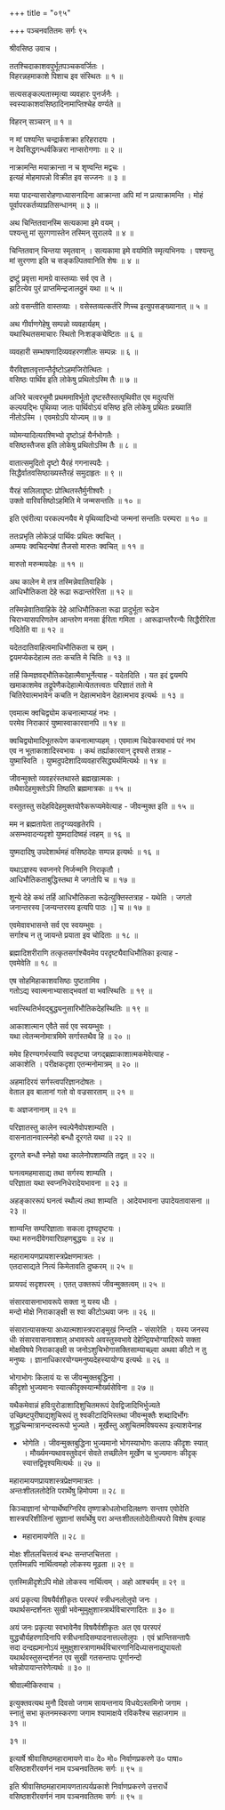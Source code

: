 +++
title = "०९५"

+++
पञ्चनवतितमः सर्गः ९५   
  
श्रीवसिष्ठ उवाच ।  
  
ततश्चिदाकाशवपुर्भूतपञ्चकवर्जितः ।  
विहरन्नहमाकाशे पिशाच इव संस्थितः ॥ १ ॥  
  
सत्यसङ्कल्पतास्मृत्या व्यवहारः पुनर्जनैः ।  
स्वस्याकाशवसिष्ठादिनामाप्तिश्चेह वर्ण्यते ॥   
  
विहरन् सञ्चरन् ॥ १ ॥  
  
न मां पश्यन्ति चन्द्रार्कशक्रा हरिहरादयः ।  
न देवसिद्धगन्धर्वकिन्नरा नाप्सरोगणाः ॥ २ ॥  
  
नाक्रामन्ति मयाक्रान्ता न च शृण्वन्ति मद्वचः ।  
इत्यहं मोहमापन्नो विक्रीत इव सज्जनः ॥ ३ ॥  
  
मया पादन्यासारोहणाध्यासनादिना आक्रान्ता अपि मां न प्रत्याक्रामन्ति । मोहं   
पूर्वापरकर्तव्याप्रतिसन्धानम् ॥ ३ ॥  
  
अथ चिन्तितवानस्मि सत्यकामा इमे वयम् ।  
पश्यन्तु मां सुरगणास्तेन तस्मिन् सुरालये ॥ ४ ॥  
  
चिन्तितवान् चिन्तया स्मृतवान् । सत्यकामा इमे वयमिति स्मृत्यभिनयः । पश्यन्तु   
मां सुरगणा इति च सङ्कल्पितवानिति शेषः ॥ ४ ॥  
  
द्रष्टुं प्रवृत्ता मामग्रे वास्तव्याः सर्व एव ते ।  
झटित्येव पुरं प्राप्तमिन्द्रजालद्रुमं यथा ॥ ५ ॥  
  
अग्रे वसन्तीति वास्तव्याः । वसेस्तव्यत्कर्तरि णिच्च इत्युपसङ्ख्यानात् ॥ ५ ॥  
  
अथ गीर्वाणगेहेषु सम्पन्नो व्यवहार्यहम् ।  
यथास्थितसमाचारः स्थितो निःशङ्कचेष्टितः ॥ ६ ॥  
  
व्यवहारी सम्भाषणादिव्यवहरणशीलः सम्पन्नः ॥ ६ ॥  
  
यैरविज्ञातवृत्तान्तैर्दृष्टोऽहमजिरोत्थितः ।  
वसिष्ठः पार्थिव इति लोकेषु प्रथितोऽस्मि तैः ॥ ७ ॥  
  
अजिरे चत्वरभूमौ प्रथममाविर्भूतो दृष्टस्तैस्तत्पृथिवीत एव मदुत्पत्तिं   
कल्पयद्भिः पृथिव्या जातः पार्थिवोऽयं वसिष्ठ इति लोकेषु प्रथितः प्रख्यातिं   
नीतोऽस्मि । एवमग्रेऽपि योज्यम् ॥ ७ ॥  
  
व्योमन्यादित्यरश्मिभ्यो दृष्टोऽहं यैर्नभोगतैः ।  
वसिष्ठस्तैजस इति लोकेषु प्रथितोऽस्मि तैः ॥ ८ ॥  
  
वातात्समुदितो दृष्टो यैरहं गगनास्पदैः ।  
सिद्धैर्वातवसिष्ठाख्यस्तैरहं समुदाहृतः ॥ ९ ॥  
  
यैरहं सलिलाद्दृष्टः प्रोत्थितस्तैर्मुनीश्वरैः ।  
उक्तो वारिवसिष्ठोऽहमिति मे जन्मसन्ततिः ॥ १० ॥  
  
इति एवंरीत्या परकल्पनयैव मे पृथिव्यादिभ्यो जन्मनां सन्ततिः परम्परा ॥ १० ॥  
  
ततःप्रभृति लोकेऽहं पार्थिवः प्रथितः क्वचित् ।  
अम्मयः क्वचिदन्येषां तैजसो मारुतः क्वचित् ॥ ११ ॥  
  
मारुतो मरुन्मयदेहः ॥ ११ ॥  
  
अथ कालेन मे तत्र तस्मिन्नेवातिवाहिके ।  
आधिभौतिकता देहे रूढा रूढान्तरेरिता ॥ १२ ॥  
  
तस्मिन्नेवातिवाहिके देहे आधिभौतिकता रूढा प्रादुर्भूता रूढेन   
चिराभ्यासपरिणतेन आन्तरेण मनसा ईरिता गमिता । आरूढान्तरैरन्यैः सिद्धैरीरिता   
गदितेति वा ॥ १२ ॥  
  
यदेतदातिवाहित्वमाधिभौतिकता च खम् ।  
द्वयमप्येकदेहात्म ततः कचति मे चितिः ॥ १३ ॥  
  
तर्हि किमज्ञवद्भौतिकदेहात्मैवाभूर्नेत्याह - यदेतदिति । यत इदं द्वयमपि   
खमाकाशमेव तद्रूपेणैकदेहात्मेत्येततत्त्वतः परिज्ञातं ततो मे   
चितिरेवात्मभावेन कचति न देहात्मभावेन देहात्मभाव इत्यर्थः ॥ १३ ॥  
  
एवमात्म क्वचिद्व्योम कचनात्माप्यहं नभः ।  
परमेव निराकारं युष्मास्वाकारवानपि ॥ १४ ॥  
  
क्वचिद्व्योमादिभूतरूपेण कचनात्माप्यहम् । एवमात्म चिदेकस्वभावं परं नभ   
एव न भूताकाशादिस्वभावः । कथं तर्ह्याकारवान् दृश्यसे तत्राह -   
युष्मास्विति । युष्मदुपदेशादिव्यवहारसिद्ध्यर्थमित्यर्थः ॥ १४ ॥  
  
जीवन्मुक्तो व्यवहरंस्तथास्ते ब्रह्मखात्मकः ।  
तथैवादेहमुक्तोऽपि तिष्ठति ब्रह्ममात्रकः ॥ १५ ॥  
  
वस्तुतस्तु सदेहविदेहमुक्तयोरैकरूप्यमेवेत्याह - जीवन्मुक्त इति ॥ १५ ॥  
  
मम न ब्रह्मतापेता तादृग्व्यवहृतेरपि ।  
असम्भवादन्यदृशो युष्मदादिष्वहं त्वहम् ॥ १६ ॥  
  
युष्मदादिषु उपदेशार्थमहं वसिष्ठदेहः सम्पन्न इत्यर्थः ॥ १६ ॥  
  
यथाऽज्ञस्य स्वप्ननरे निर्जन्मनि निराकृतौ ।  
आधिभौतिकताबुद्धिस्तथा मे जगतोपि च ॥ १७ ॥  
  
शून्ये देहे कथं तर्हि आधिभौतिकता रूढेत्युक्तिस्तत्राह - यथेति । जगतो   
जनान्तरस्य [जन्यन्तरस्य इत्यपि पाठः ।] च ॥ १७ ॥  
  
एवमेवावभासन्ते सर्व एव स्वयम्भुवः ।  
सर्गाश्च न तु जायन्ते प्रयाता इव चोदिताः ॥ १८ ॥  
  
ब्रह्मादिशरीराणि तत्कृतसर्गाश्चैवमेव परदृष्ट्यैवाधिभौतिका इत्याह -   
एवमेवेति ॥ १८ ॥  
  
एष सोहमिहाकाशवसिष्ठः पुष्टतामिव ।  
गतोऽद्य स्वात्मनाभ्यासाद्भवतां वा भवत्स्थितिः ॥ १९ ॥  
  
भवत्स्थितिर्भवद्बुद्ध्यनुसारिभौतिकदेहस्थितिः ॥ १९ ॥  
  
आकाशात्मान एवैते सर्व एव स्वयम्भुवः ।  
यथा त्वेतन्मनोमात्रमिमे सर्गास्तथैव हि ॥ २० ॥  
  
ममेव हिरण्यगर्भस्यापि स्वदृष्ट्या जगद्ब्रह्माकाशात्मकमेवेत्याह -   
आकाशेति । परीक्षकदृशा एतन्मनोमात्रम् ॥ २० ॥  
  
अहमादिरयं सर्गस्त्वपरिज्ञानदोषतः ।  
वेताल इव बालानां गतो वो वज्रसारताम् ॥ २१ ॥  
  
वः अज्ञजनानाम् ॥ २१ ॥  
  
परिज्ञातस्तु कालेन स्वल्पेनैवोपशाम्यति ।  
वासनातानवात्स्नेहो बन्धौ दूरगते यथा ॥ २२ ॥  
  
दूरगते बन्धौ स्नेहो यथा कालेनोपशाम्यति तद्वत् ॥ २२ ॥  
  
घनत्वमहमासाद्य तथा सर्गस्य शाम्यति ।  
परिज्ञाता यथा स्वप्ननिधेरादेयभावना ॥ २३ ॥  
  
अहङ्काररूपं घनत्वं स्थौल्यं तथा शाम्यति । आदेयभावना उपादेयतावासना ॥   
२३ ॥  
  
शाम्यन्ति सम्परिज्ञाताः सकला दृश्यदृष्टयः ।  
यथा मरुनदीवेगवारिग्रहणबुद्धयः ॥ २४ ॥  
  
महारामायणप्रायशास्त्रप्रेक्षणमात्रतः ।  
एतदासाद्यते नित्यं किमेतावति दुष्करम् ॥ २५ ॥  
  
प्रायपदं सदृशपरम् । एतत् उक्तरूपं जीवन्मुक्तत्वम् ॥ २५ ॥  
  
संसारवासनाभावरूपे सक्ता नु यस्य धीः ।  
मन्दो मोक्षे निराकाङ्क्षी स श्वा कीटोऽथवा जनः ॥ २६ ॥  
  
संसारात्यासक्त्या अध्यात्मशास्त्रपराङ्मुखं निन्दति - संसारेति । यस्य जनस्य   
धीः संसारवासनावशात् अभावरूपे अवस्तुस्वभावे देहेन्द्रियभोग्यादिरूपे सक्ता   
मोक्षविषये निराकाङ्क्षी स जनोऽशुचिभोगासक्तिसाम्याच्छ्वा अथवा कीटो न तु   
मनुष्यः । ज्ञानाधिकारयोग्यमनुष्यदेहस्यायोग्य इत्यर्थः ॥ २६ ॥  
  
भोगाभोगः किलायं यः स जीवन्मुक्तबुद्धिना ।  
कीदृशो भुज्यमानः स्यात्कीदृक्स्यान्मौर्ख्यसेविना ॥ २७ ॥  
  
यथैकमेवान्नं हविःपुरोडाशादिशुचितमरूपं देवद्विजादिभिर्भुज्यते   
उच्छिष्टपुरीषाद्यशुचिरूपं तु श्वकीटादिभिस्तथा जीवन्मुक्तैः शब्दादिर्भोगः   
शुद्धचिन्मात्रानन्दस्वरूपो भुज्यते । मूर्खैस्तु अशुचितमविषयरूप इत्याशयेनाह   
- भोगेति । जीवन्मुक्तबुद्धिना भुज्यमानो भोगस्याभोगः कलापः कीदृशः स्यात्   
। मौर्ख्यमन्यथावस्तुवेदनं सेवते तच्छीलेन मूर्खेण च भुज्यमानः कीदृक्   
स्यात्तद्विमृश्यमित्यर्थः ॥ २७ ॥  
  
महारामायणप्रायशास्त्रप्रेक्षणमात्रतः ।  
अन्तःशीतलतोदेति परार्थेषु हिमोपमा ॥ २८ ॥  
  
किञ्चाज्ञानां भोग्यार्थेष्वग्निरिव तृष्णाक्रोधलोभादिलक्षणः सन्ताप एवोदेति   
शास्त्रपरिशीलिनां सुज्ञानां सर्वार्थेषु परा अन्तःशीतलतोदेतीत्यपरो विशेष इत्याह   
- महारामायणेति ॥ २८ ॥  
  
मोक्षः शीतलचित्तत्वं बन्धः सन्तप्तचित्तता ।  
एतस्मिन्नपि नार्थित्वमहो लोकस्य मूढता ॥ २९ ॥  
  
एतस्मिन्नीदृशेऽपि मोक्षे लोकस्य नार्थित्वम् । अहो आश्चर्यम् ॥ २९ ॥  
  
अयं प्रकृत्या विषयैर्वशीकृतः परस्परं स्त्रीधनलोलुपो जनः ।  
यथार्थसन्दर्शनतः सुखी भवेन्मुमुक्षुशास्त्रार्थविचारणादितः ॥ ३० ॥  
  
अयं जनः प्रकृत्या स्वभावेनैव विषयैर्वशीकृतः अत एव परस्परं   
युद्धचौर्यहरणादिनापि स्त्रीधनादिसम्पादनात्तल्लोलुपः । एवं भ्रान्तिसन्तापैः   
सदा दन्दह्यमानोऽयं मुमुक्षुशास्त्राणामर्थविचारणानिदिध्यासनाद्युपायतो   
यथार्थवस्तुसन्दर्शनत एव सुखी गतसन्तापः पूर्णानन्दो   
भवेन्नोपायान्तरेणेत्यर्थः ॥ ३० ॥  
  
श्रीवाल्मीकिरुवाच ।  
  
इत्युक्तवत्यथ मुनौ दिवसो जगाम सायन्तनाय विधयेऽस्तमिनो जगाम ।  
स्नातुं सभा कृतनमस्करणा जगाम श्यामाक्षये रविकरैश्च सहाजगाम ॥   
३१ ॥  
  
३१ ॥  
  
इत्यार्षे श्रीवासिष्ठमहारामायणे वा० दे० मो० निर्वाणप्रकरणे उ० पाषा०   
वसिष्ठशरीरवर्णनं नाम पञ्चनवतितमः सर्गः ॥ ९५ ॥  
  
इति श्रीवासिष्ठमहारामायणतात्पर्यप्रकाशे निर्वाणप्रकरणे उत्तरार्धे   
वसिष्ठशरीरवर्णनं नाम पञ्चनवतितमः सर्गः ॥ ९५ ॥  